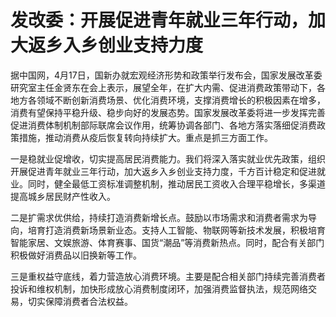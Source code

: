 # 发改委：开展促进青年就业三年行动，加大返乡入乡创业支持力度

据中国网，4月17日，国新办就宏观经济形势和政策举行发布会，国家发展改革委研究室主任金贤东在会上表示，展望全年，在扩大内需、促进消费政策带动下，各地方各领域不断创新消费场景、优化消费环境，支撑消费增长的积极因素在增多，消费有望保持平稳升级、稳步向好的发展态势。国家发展改革委将进一步发挥完善促进消费体制机制部际联席会议作用，统筹协调各部门、各地方落实落细促消费政策措施，推动消费从疫后恢复转向持续扩大。重点是抓三方面工作。

一是稳就业促增收，切实提高居民消费能力。我们将深入落实就业优先政策，组织开展促进青年就业三年行动，加大返乡入乡创业支持力度，千方百计稳定和促进就业。同时，健全最低工资标准调整机制，推动居民工资收入合理平稳增长，多渠道提高城乡居民财产性收入。

二是扩需求优供给，持续打造消费新增长点。鼓励以市场需求和消费者需求为导向，培育打造消费新场景新业态。支持人工智能、物联网等新技术发展，积极培育智能家居、文娱旅游、体育赛事、国货“潮品”等消费新热点。同时，配合有关部门积极做好消费品以旧换新等工作。

三是重权益守底线，着力营造放心消费环境。主要是配合相关部门持续完善消费者投诉和维权机制，加快形成放心消费制度闭环，加强消费监督执法，规范网络交易，切实保障消费者合法权益。

